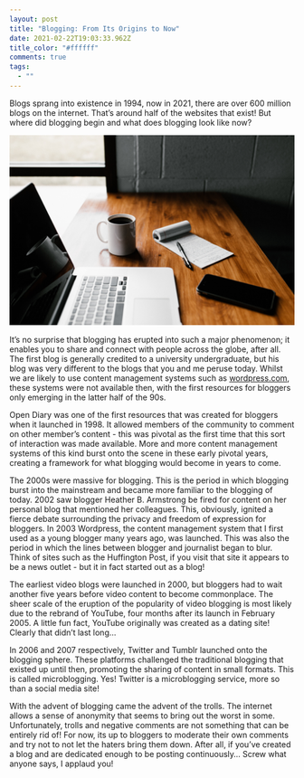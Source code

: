 ```yaml
---
layout: post
title: "Blogging: From Its Origins to Now"
date: 2021-02-22T19:03:33.962Z
title_color: "#ffffff"
comments: true
tags:
  - ""
---
```

Blogs sprang into existence in 1994, now in 2021, there are over 600 million blogs on the internet. That’s around half of the websites that exist! But where did blogging begin and what does blogging look like now?

![](../uploads/andrew-neel-cckf4tshauw-unsplash.jpg)

It’s no surprise that blogging has erupted into such a major phenomenon; it enables you to share and connect with people across the globe, after all. The first blog is generally credited to a university undergraduate, but his blog was very different to the blogs that you and me peruse today. Whilst we are likely to use content management systems such as [wordpress.com](http://wordpress.com), these systems were not available then, with the first resources for bloggers only emerging in the latter half of the 90s. 

Open Diary was one of the first resources that was created for bloggers when it launched in 1998. It allowed members of the community to comment on other member’s content - this was pivotal as the first time that this sort of interaction was made available. More and more content management systems of this kind burst onto the scene in these early pivotal years, creating a framework for what blogging would become in years to come.

The 2000s were massive for blogging. This is the period in which blogging burst into the mainstream and became more familiar to the blogging of today. 2002 saw blogger Heather B. Armstrong be fired for content on her personal blog that mentioned her colleagues. This, obviously, ignited a fierce debate surrounding the privacy and freedom of expression for bloggers. In 2003 Wordpress, the content management system that I first used as a young blogger many years ago, was launched. This was also the period in which the lines between blogger and journalist began to blur. Think of sites such as the Huffington Post, if you visit that site it appears to be a news outlet - but it in fact started out as a blog!

The earliest video blogs were launched in 2000, but bloggers had to wait another five years before video content to become commonplace. The sheer scale of the eruption of the popularity of video blogging is most likely due to the rebrand of YouTube, four months after its launch in February 2005. A little fun fact, YouTube originally was created as a dating site! Clearly that didn’t last long… 

In 2006 and 2007 respectively, Twitter and Tumblr launched onto the blogging sphere. These platforms challenged the traditional blogging that existed up until then, promoting the sharing of content in small formats. This is called microblogging. Yes! Twitter is a microblogging service, more so than a social media site!

With the advent of blogging came the advent of the trolls. The internet allows a sense of anonymity that seems to bring out the worst in some. Unfortunately, trolls and negative comments are not something that can be entirely rid of! For now, its up to bloggers to moderate their own comments and try not to not let the haters bring them down. After all, if you’ve created a blog and are dedicated enough to be posting continuously… Screw what anyone says, I applaud you!